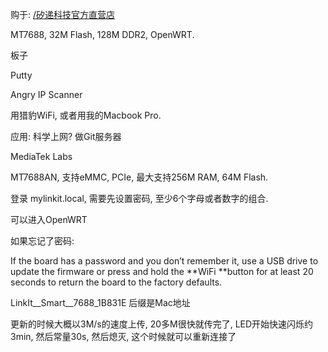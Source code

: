 购于: [/矽递科技官方直营店](/矽递科技官方直营店)

MT7688, 32M Flash, 128M DDR2, OpenWRT.

板子

Putty

Angry IP Scanner

用猎豹WiFi, 或者用我的Macbook Pro.

应用: 科学上网? 做Git服务器

MediaTek Labs

MT7688AN, 支持eMMC, PCIe, 最大支持256M RAM, 64M Flash.

登录 mylinkit.local, 需要先设置密码, 至少6个字母或者数字的组合.

可以进入OpenWRT

如果忘记了密码:

If the board has a password and you don’t remember it, use a USB drive to update the firmware or press and hold the **WiFi **button for at least 20 seconds to return the board to the factory defaults.

LinkIt\__Smart\__7688\_1B831E 后缀是Mac地址

更新的时候大概以3M/s的速度上传, 20多M很快就传完了,  LED开始快速闪烁约3min, 然后常量30s, 然后熄灭, 这个时候就可以重新连接了



